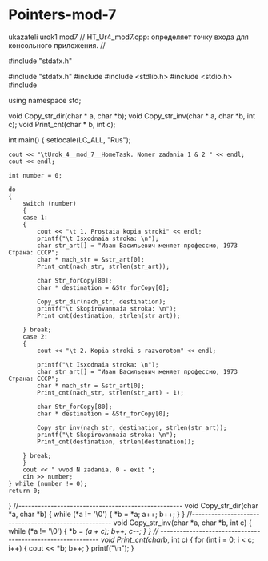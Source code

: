 # Pointers-mod-7
ukazateli urok1 mod7
// HT_Ur4_mod7.cpp: определяет точку входа для консольного приложения.
//

#include "stdafx.h"


#include "stdafx.h"
#include <iostream>
#include <stdlib.h>
#include <stdio.h>
#include <cstring>

using namespace std;

void Copy_str_dir(char * a, char *b);
void Copy_str_inv(char * a, char *b, int c);
void Print_cnt(char * b, int c);

int main()
{
	setlocale(LC_ALL, "Rus");

	cout << "\tUrok_4__mod_7__HomeTask. Nomer zadania 1 & 2 " << endl;
	cout << endl;

	int number = 0;

	do
	{
		switch (number)
		{
		case 1:
		{
			cout << "\t 1. Prostaia kopia stroki" << endl;
			printf("\t Isxodnaia stroka: \n");
			char str_art[] = "Иван Васильевич меняет профессию, 1973 Страна: СССР";
			char * nach_str = &str_art[0];
			Print_cnt(nach_str, strlen(str_art));

			char Str_forCopy[80];
			char * destination = &Str_forCopy[0];

			Copy_str_dir(nach_str, destination);
			printf("\t Skopirovannaia stroka: \n");
			Print_cnt(destination, strlen(str_art));

		} break;
		case 2:
		{
			cout << "\t 2. Kopia stroki s razvorotom" << endl;

			printf("\t Isxodnaia stroka: \n");
			char str_art[] = "Иван Васильевич меняет профессию, 1973 Страна: СССР";
			char * nach_str = &str_art[0];
			Print_cnt(nach_str, strlen(str_art) - 1);

			char Str_forCopy[80];
			char * destination = &Str_forCopy[0];

			Copy_str_inv(nach_str, destination, strlen(str_art));
			printf("\t Skopirovannaia stroka: \n");
			Print_cnt(destination, strlen(destination));

		} break;
		}
		cout << " vvod N zadania, 0 - exit ";
		cin >> number;
	} while (number != 0);
	return 0;
}
//---------------------------------------------------
void Copy_str_dir(char *a, char *b)
{
	while (*a != '\0')
	{
		*b = *a;
		a++;
		b++;
	}
}
//-----------------------------------------------------
void Copy_str_inv(char *a, char *b, int c)
{
	while (*a != '\0')
	{
		*b = *(a + c);
		b++;
		c--;
	}
}
// -----------------------------------------------------------
void Print_cnt(char*b, int c)
{
	for (int i = 0; i < c; i++)
	{
		cout << *b;
		b++;
	}
	printf("\n");
}

